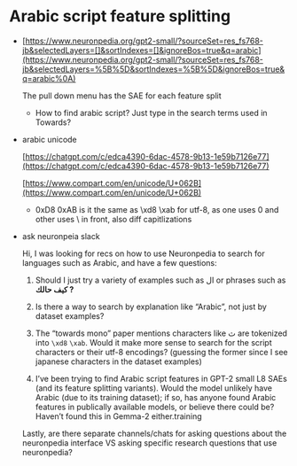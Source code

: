 # Arabic script feature splitting

- [https://www.neuronpedia.org/gpt2-small/?sourceSet=res_fs768-jb&selectedLayers=[]&sortIndexes=[]&ignoreBos=true&q=arabic](https://www.neuronpedia.org/gpt2-small/?sourceSet=res_fs768-jb&selectedLayers=%5B%5D&sortIndexes=%5B%5D&ignoreBos=true&q=arabic%0A)
    
    The pull down menu has the SAE for each feature split
    
    - How to find arabic script? Just type in the search terms used in Towards?

- arabic unicode
    
    [https://chatgpt.com/c/edca4390-6dac-4578-9b13-1e59b7126e77](https://chatgpt.com/c/edca4390-6dac-4578-9b13-1e59b7126e77)
    
    [https://www.compart.com/en/unicode/U+062B](https://www.compart.com/en/unicode/U+062B)
    
    - 0xD8 0xAB is it the same as \xd8 \xab for utf-8, as one uses 0 and other uses \ in front, also diff capitlizations
- ask neuronpeia slack
[](https://www.neuronpedia.org/gpt2-small/?sourceSet=res_fs768-jb&selectedLayers=%5B%5D&sortIndexes=%5B%5D&ignoreBos=true&q=arabic%0A)
    
    Hi, I was looking for recs on how to use Neuronpedia to search for languages such as Arabic, and have a few questions:
    
    1) Should I just try a variety of examples such as ال or phrases such as **كيف حالك ?**
    
    2) Is there a way to search by explanation like “Arabic”, not just by dataset examples?
    
    3) The “towards mono” paper mentions characters like ث are tokenized into `\xd8` `\xab`. Would it make more sense to search for the script characters or their utf-8 encodings? (guessing the former since I see japanese characters in the dataset examples)
    
    4) I’ve been trying to find Arabic script features in GPT-2 small L8 SAEs (and its feature splitting variants). Would the model unlikely have Arabic (due to its training dataset); if so, has anyone found Arabic features in publically available models, or believe there could be? Haven’t found this in Gemma-2 either.training 
    
    Lastly, are there separate channels/chats for asking questions about the neuronpedia interface VS asking specific research questions that use neuronpedia?